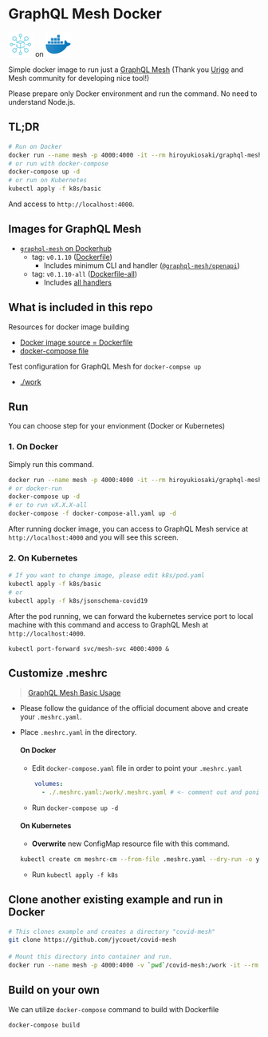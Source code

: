 # GraphQL Mesh Docker

<img src="img/mesh.png" width=50px> on <img src="img/docker.png" width=50px>

Simple docker image to run just a [GraphQL Mesh](https://github.com/Urigo/graphql-mesh) (Thank you [Urigo](https://github.com/Urigo) and Mesh community for developing nice tool!)

Please prepare only Docker environment and run the command. No need to understand Node.js.

## TL;DR

```sh
# Run on Docker
docker run --name mesh -p 4000:4000 -it --rm hiroyukiosaki/graphql-mesh:v0.1.10
# or run with docker-compose
docker-compose up -d
# or run on Kubernetes
kubectl apply -f k8s/basic
```

And access to `http://localhost:4000`.

## Images for GraphQL Mesh

- [`graphql-mesh` on Dockerhub](https://hub.docker.com/repository/docker/hiroyukiosaki/graphql-mesh)
  - tag: `v0.1.10` ([Dockerfile](./Dockerfile))
    - Includes minimum CLI and handler ([`@graphql-mesh/openapi`](https://graphql-mesh.com/docs/handlers/openapi))
  - tag: `v0.1.10-all` ([Dockerfile-all](./Dockerfile))
    - Includes [all handlers](https://graphql-mesh.com/docs/handlers/available-handlers/)

## What is included in this repo

Resources for docker image building
- [Docker image source = Dockerfile](./Dockerfile)
- [docker-compose file](./docker-compose.yaml)

Test configuration for GraphQL Mesh for `docker-compse up`
- [./work](./work)

## Run

You can choose step for your envionment (Docker or Kubernetes)

### 1. On Docker 

Simply run this command.

```sh
docker run --name mesh -p 4000:4000 -it --rm hiroyukiosaki/graphql-mesh:v0.1.10
# or docker-run
docker-compose up -d
# or to run vX.X.X-all
docker-compose -f docker-compose-all.yaml up -d
```

After running docker image, you can access to GraphQL Mesh service at `http://localhost:4000` and you will see this screen. 

### 2. On Kubernetes

```sh
# If you want to change image, please edit k8s/pod.yaml
kubectl apply -f k8s/basic
# or
kubectl apply -f k8s/jsonschema-covid19
```

After the pod running, we can forward the kubernetes service port to local machine with this command and access to GraphQL Mesh at `http://localhost:4000`.

```
kubectl port-forward svc/mesh-svc 4000:4000 &
```

## Customize .meshrc

> [GraphQL Mesh Basic Usage](https://graphql-mesh.com/docs/getting-started/basic-example/)

- Please follow the guidance of the official document above and create your `.meshrc.yaml`.
- Place `.meshrc.yaml` in the directory.

  #### On Docker
  - Edit `docker-compose.yaml` file in order to point your `.meshrc.yaml`

  ```yaml
      volumes:
        - ./.meshrc.yaml:/work/.meshrc.yaml # <- comment out and ponit your .meshrc.yaml
  ```
  - Run `docker-compose up -d`

  #### On Kubernetes
  - **Overwrite** new ConfigMap resource file with this command.

  ```sh
  kubectl create cm meshrc-cm --from-file .meshrc.yaml --dry-run -o yaml> k8s/basic/meshrc-cm.yaml
  ```
  - Run `kubectl apply -f k8s`

## Clone another existing example and run in Docker

```sh
# This clones example and creates a directory "covid-mesh"
git clone https://github.com/jycouet/covid-mesh

# Mount this directory into container and run.
docker run --name mesh -p 4000:4000 -v `pwd`/covid-mesh:/work -it --rm hiroyukiosaki/graphql-mesh:v0.1.10 /bin/bash -c 'yarn install && yarn start'
```


## Build on your own

We can utilize `docker-compose` command to build with Dockerfile

```sh
docker-compose build
```

